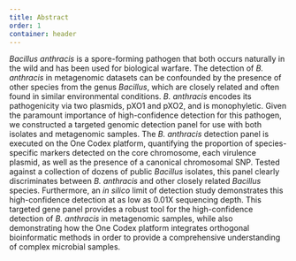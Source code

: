 ```yaml
---
title: Abstract
order: 1
container: header
---
```

_Bacillus anthracis_ is a spore-forming pathogen that both occurs naturally in the wild and has been used for biological warfare. The detection of _B. anthracis_ in metagenomic datasets can be confounded by the presence of other species from the genus _Bacillus_, which are closely related and often found in similar environmental conditions. _B. anthracis_ encodes its pathogenicity via two plasmids, pXO1 and pXO2, and is monophyletic. Given the paramount importance of high-confidence detection for this pathogen, we constructed a targeted genomic detection panel for use with both isolates and metagenomic samples. The _B. anthracis_ detection panel is executed on the One Codex platform, quantifying the proportion of species-specific markers detected on the core chromosome, each virulence plasmid, as well as the presence of a canonical chromosomal SNP. Tested against a collection of dozens of public _Bacillus_ isolates, this panel clearly discriminates between _B. anthracis_ and other closely related _Bacillus_ species. Furthermore, an _in silico_ limit of detection study demonstrates this high-confidence detection at as low as 0.01X sequencing depth. This targeted gene panel provides a robust tool for the high-confidence detection of _B. anthracis_ in metagenomic samples, while also demonstrating how the One Codex platform integrates orthogonal bioinformatic methods in order to provide a comprehensive understanding of complex microbial samples.
